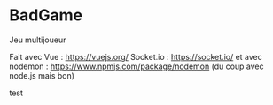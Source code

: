 # BadGame

Jeu multijoueur
 
Fait avec Vue : https://vuejs.org/
Socket.io : https://socket.io/
et avec nodemon : https://www.npmjs.com/package/nodemon 
(du coup avec node.js mais bon)

test